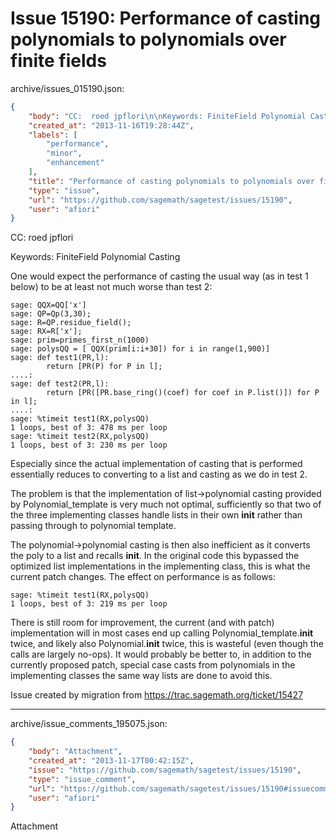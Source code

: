 # Issue 15190: Performance of casting polynomials to polynomials over finite fields

archive/issues_015190.json:
```json
{
    "body": "CC:  roed jpflori\n\nKeywords: FiniteField Polynomial Casting\n\nOne would expect the performance of casting the usual way (as in test 1 below) to be at least not much worse than test 2:\n\n```\nsage: QQX=QQ['x']\nsage: QP=Qp(3,30);\nsage: R=QP.residue_field();\nsage: RX=R['x'];\nsage: prim=primes_first_n(1000)\nsage: polysQQ = [ QQX(prim[i:i+30]) for i in range(1,900)]\nsage: def test1(PR,l):\n        return [PR(P) for P in l];\n....:\nsage: def test2(PR,l):\n        return [PR([PR.base_ring()(coef) for coef in P.list()]) for P in l];\n....:\nsage: %timeit test1(RX,polysQQ)\n1 loops, best of 3: 478 ms per loop\nsage: %timeit test2(RX,polysQQ)\n1 loops, best of 3: 230 ms per loop\n```\n\nEspecially since the actual implementation of casting that is performed essentially reduces to converting to a list and casting as we do in test 2.\n\nThe problem is that the implementation of list->polynomial casting provided by Polynomial_template is very much not optimal, sufficiently so that two of the three implementing classes handle lists in their own __init__ rather than passing through to polynomial template.\n\nThe polynomial->polynomial casting is then also inefficient as it converts the poly to a list and recalls __init__. In the original code this bypassed the optimized list implementations in the implementing class, this is what the current patch changes. The effect on performance is as follows:\n\n```\nsage: %timeit test1(RX,polysQQ)\n1 loops, best of 3: 219 ms per loop\n```\n\n\nThere is still room for improvement, the current (and with patch) implementation will in most cases end up calling Polynomial_template.__init__ twice, and likely also Polynomial.__init__ twice, this is wasteful (even though the calls are largely no-ops). It would probably be better to, in addition to the currently proposed patch, special case casts from polynomials in the implementing classes the same way lists are done to avoid this.\n\n\nIssue created by migration from https://trac.sagemath.org/ticket/15427\n\n",
    "created_at": "2013-11-16T19:28:44Z",
    "labels": [
        "performance",
        "minor",
        "enhancement"
    ],
    "title": "Performance of casting polynomials to polynomials over finite fields",
    "type": "issue",
    "url": "https://github.com/sagemath/sagetest/issues/15190",
    "user": "afiori"
}
```
CC:  roed jpflori

Keywords: FiniteField Polynomial Casting

One would expect the performance of casting the usual way (as in test 1 below) to be at least not much worse than test 2:

```
sage: QQX=QQ['x']
sage: QP=Qp(3,30);
sage: R=QP.residue_field();
sage: RX=R['x'];
sage: prim=primes_first_n(1000)
sage: polysQQ = [ QQX(prim[i:i+30]) for i in range(1,900)]
sage: def test1(PR,l):
        return [PR(P) for P in l];
....:
sage: def test2(PR,l):
        return [PR([PR.base_ring()(coef) for coef in P.list()]) for P in l];
....:
sage: %timeit test1(RX,polysQQ)
1 loops, best of 3: 478 ms per loop
sage: %timeit test2(RX,polysQQ)
1 loops, best of 3: 230 ms per loop
```

Especially since the actual implementation of casting that is performed essentially reduces to converting to a list and casting as we do in test 2.

The problem is that the implementation of list->polynomial casting provided by Polynomial_template is very much not optimal, sufficiently so that two of the three implementing classes handle lists in their own __init__ rather than passing through to polynomial template.

The polynomial->polynomial casting is then also inefficient as it converts the poly to a list and recalls __init__. In the original code this bypassed the optimized list implementations in the implementing class, this is what the current patch changes. The effect on performance is as follows:

```
sage: %timeit test1(RX,polysQQ)
1 loops, best of 3: 219 ms per loop
```


There is still room for improvement, the current (and with patch) implementation will in most cases end up calling Polynomial_template.__init__ twice, and likely also Polynomial.__init__ twice, this is wasteful (even though the calls are largely no-ops). It would probably be better to, in addition to the currently proposed patch, special case casts from polynomials in the implementing classes the same way lists are done to avoid this.


Issue created by migration from https://trac.sagemath.org/ticket/15427





---

archive/issue_comments_195075.json:
```json
{
    "body": "Attachment",
    "created_at": "2013-11-17T00:42:15Z",
    "issue": "https://github.com/sagemath/sagetest/issues/15190",
    "type": "issue_comment",
    "url": "https://github.com/sagemath/sagetest/issues/15190#issuecomment-195075",
    "user": "afiori"
}
```

Attachment
